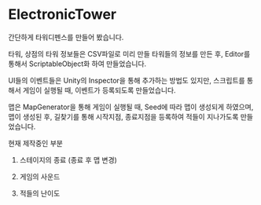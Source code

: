 # ElectronicTower
간단하게 타워디펜스를 만들어 봤습니다.

타워, 상점의 타워 정보들은 CSV파일로 미리 만들 타워들의 정보를 만든 후, Editor를 통해서 ScriptableObject화 하여 만들었습니다.

UI들의 이벤트들은 Unity의 Inspector을 통해 추가하는 방법도 있지만, 스크립트를 통해서 게임이 실행될 때, 이벤트가 등록되도록 만들었습니다.

맵은 MapGenerator을 통해 게임이 실행될 때, Seed에 따라 맵이 생성되게 하였으며, 맵이 생성된 후, 길찾기를 통해 시작지점, 종료지점을 등록하여 적들이 지나가도록 만들었습니다.

현재 제작중인 부분
1. 스테이지의 종료 (종료 후 맵 변경)

2. 게임의 사운드
 
3. 적들의 난이도
